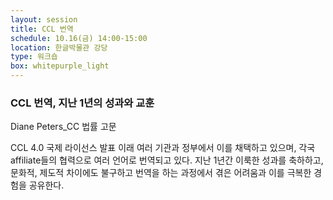 ```yaml
---
layout: session
title: CCL 번역
schedule: 10.16(금) 14:00-15:00
location: 한글박물관 강당
type: 워크숍
box: whitepurple_light
---
```



### CCL 번역, 지난 1년의 성과와 교훈

Diane Peters_CC 법률 고문

CCL 4.0 국제 라이선스 발표 이래 여러 기관과 정부에서 이를 채택하고 있으며, 각국 affiliate들의 협력으로 여러 언어로 번역되고 있다. 지난 1년간 이룩한 성과를 축하하고, 문화적, 제도적 차이에도 불구하고 번역을 하는 과정에서 겪은 어려움과 이를 극복한 경험을 공유한다.
